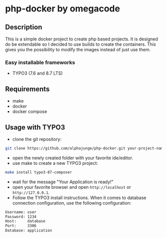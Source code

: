 # php-docker by omegacode

## Description
This is a simple docker project to create php based projects.
It is designed do be extendable so I decided to use builds to create the containers. 
This gives you the possibility to modify the images instead of just use them.

### Easy installable frameworks
* TYPO3 (7.6 and 8.7 LTS)

## Requirements
* make
* docker
* docker compose

## Usage with TYPO3
* clone the git repository:
```bash 
git clone https://github.com/alphajunge/php-docker.git your-project-name
```
* open the newly created folder with your favorite ide/editor.
* use  make to create a new TYPO3 project:
```bash 
make install typo3-87-composer
```
* wait for the message "Your Application is ready!"
* open your favorite browser and open `http://localhost` or `http://127.0.0.1`.
* Follow the TYPO3 install instructions. When it comes to database connection configuration, use the following configuration:
```txt
Username: user
Password: 1234
Host:     database
Port:     3306
Database: application
```
